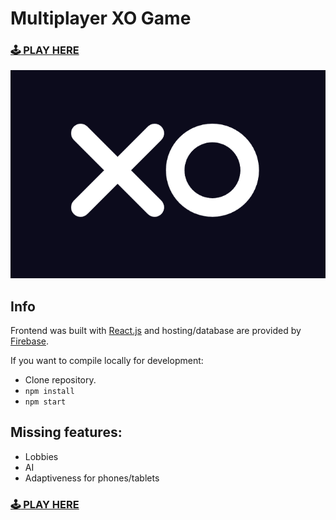 # Multiplayer XO Game

### [:joystick: PLAY HERE](https://xogame-680ad.firebaseapp.com)

![](/images/logo.png)

## Info

Frontend was built with [React.js](https://react.dev/) and hosting/database are provided by [Firebase](https://firebase.google.com/).

If you want to compile locally for development: 
- Clone repository.
- `npm install`
- `npm start`

## Missing features:

- Lobbies
- AI
- Adaptiveness for phones/tablets

### [:joystick: PLAY HERE](https://xogame-680ad.firebaseapp.com)